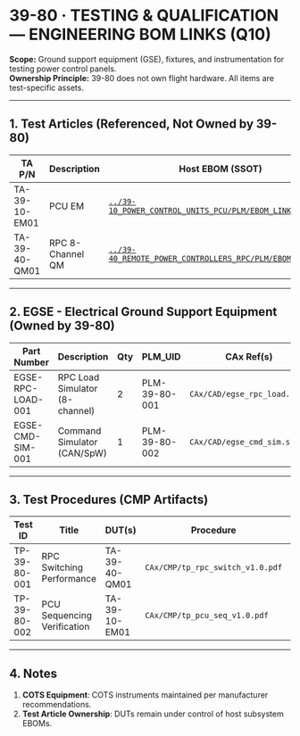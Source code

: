 # 39-80 · TESTING & QUALIFICATION — ENGINEERING BOM LINKS (Q10)

**Scope:** Ground support equipment (GSE), fixtures, and instrumentation for testing power control panels.  
**Ownership Principle:** 39-80 does not own flight hardware. All items are test-specific assets.

---

## 1. Test Articles (Referenced, Not Owned by 39-80)

| TA P/N        | Description                         | Host EBOM (SSOT)                                                                                      | Type | Status  |
|---------------|-------------------------------------|--------------------------------------------------------------------------------------------------------|------|---------|
| TA-39-10-EM01 | PCU EM                              | [`../39-10_POWER_CONTROL_UNITS_PCU/PLM/EBOM_LINKS.md`](../39-10_POWER_CONTROL_UNITS_PCU/PLM/EBOM_LINKS.md)     | EM   | IN_TEST |
| TA-39-40-QM01 | RPC 8-Channel QM                    | [`../39-40_REMOTE_POWER_CONTROLLERS_RPC/PLM/EBOM_LINKS.md`](../39-40_REMOTE_POWER_CONTROLLERS_RPC/PLM/EBOM_LINKS.md) | QM   | RVW     |

---

## 2. EGSE - Electrical Ground Support Equipment (Owned by 39-80)

| Part Number              | Description                                  | Qty | PLM_UID        | CAx Ref(s)                        | Status |
|--------------------------|----------------------------------------------|-----|----------------|-----------------------------------|--------|
| EGSE-RPC-LOAD-001        | RPC Load Simulator (8-channel)               | 2   | PLM-39-80-001  | `CAx/CAD/egse_rpc_load.step`      | REL    |
| EGSE-CMD-SIM-001         | Command Simulator (CAN/SpW)                  | 1   | PLM-39-80-002  | `CAx/CAD/egse_cmd_sim.step`       | REL    |

---

## 3. Test Procedures (CMP Artifacts)

| Test ID         | Title                                     | DUT(s)          | Procedure                            | Status   |
|-----------------|-------------------------------------------|-----------------|--------------------------------------|----------|
| TP-39-80-001    | RPC Switching Performance                 | TA-39-40-QM01   | `CAx/CMP/tp_rpc_switch_v1.0.pdf`     | COMPLETE |
| TP-39-80-002    | PCU Sequencing Verification               | TA-39-10-EM01   | `CAx/CMP/tp_pcu_seq_v1.0.pdf`        | IN_WORK  |

---

## 4. Notes

1. **COTS Equipment**: COTS instruments maintained per manufacturer recommendations.
2. **Test Article Ownership**: DUTs remain under control of host subsystem EBOMs.
